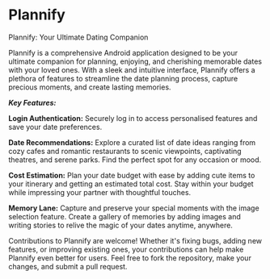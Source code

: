 # Plannify
Plannify: Your Ultimate Dating Companion

Plannify is a comprehensive Android application designed to be your ultimate companion for planning, enjoying, and cherishing memorable dates with your loved ones. With a sleek and intuitive interface, Plannify offers a plethora of features to streamline the date planning process, capture precious moments, and create lasting memories.

**_Key Features:_**

**Login Authentication:** Securely log in to access personalised features and save your date preferences.

**Date Recommendations:** Explore a curated list of date ideas ranging from cozy cafes and romantic restaurants to scenic viewpoints, captivating theatres, and serene parks. Find the perfect spot for any occasion or mood.

**Cost Estimation:** Plan your date budget with ease by adding cute items to your itinerary and getting an estimated total cost. Stay within your budget while impressing your partner with thoughtful touches.

**Memory Lane:** Capture and preserve your special moments with the image selection feature. Create a gallery of memories by adding images and writing stories to relive the magic of your dates anytime, anywhere.



Contributions to Plannify are welcome! Whether it's fixing bugs, adding new features, or improving existing ones, your contributions can help make Plannify even better for users. Feel free to fork the repository, make your changes, and submit a pull request.

